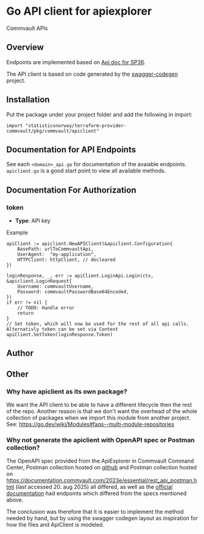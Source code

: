 # Go API client for apiexplorer

Commvault APIs

## Overview

Endpoints are implemented based on [Api doc for SP36](https://api.commvault.com/docs/SP36/commvault-rest-api-public/).

The API client is based on code generated by the [swagger-codegen](https://github.com/swagger-api/swagger-codegen)
project.

## Installation

Put the package under your project folder and add the following in import:

```golang
import "statisticsnorway/terraform-provider-commvault/pkg/commvault/apiclient"
```

## Documentation for API Endpoints

See each `<domain>_api.go` for documentation of the avaiable endpoints. `apiclient.go` is a good start point to view all
available methods.

## Documentation For Authorization

### token

- **Type**: API key

Example

```golang
apiClient := apiclient.NewAPIClient(&apiclient.Configuration{
    BasePath: urlToCommvaultApi,
    UserAgent:  "my-application",
    HTTPClient: httpClient, // decleared
})

loginResponse, _, err := apiClient.LoginApi.Login(ctx, &apiclient.LoginRequest{
    Username: commvaultUsername,
    Password: commvaultPasswordBase64Encoded,
})
if err != nil {
    // TODO: Handle error
    return
}
// Set token, which will now be used for the rest of all api calls. Alternativly token can be set via Context
apiClient.SetToken(loginResponse.Token)
```

## Author

## Other

### Why have apiclient as its own package?

We want the API client to be able to have a different lifecycle then the rest of the repo.
Another reason is that we don't want the overhead of the whole collection of packages when we import this module from another project.
See: https://go.dev/wiki/Modules#faqs--multi-module-repositories

### Why not generate the apiclient with OpenAPI spec or Postman collection?

The OpenAPI spec provided from the ApiExplorer in Commvault Command Center,  Postman collection hosted on [github](https://github.com/Commvault/Rest-API-Postman-Collection/tree/master) and Postman collection hosted on https://documentation.commvault.com/2023e/essential/rest_api_postman.html (last accessed 20. aug 2025) all differed, as well as the [official documentation](https://api.commvault.com/docs/SP36/commvault-rest-api-public/)  had endpoints which differed from the specs mentioned above.

The conclusion was therefore that it is easier to implement the method needed by hand, but by using the swagger codegen layout as inspiration for how the files and ApiClient is modeled.

